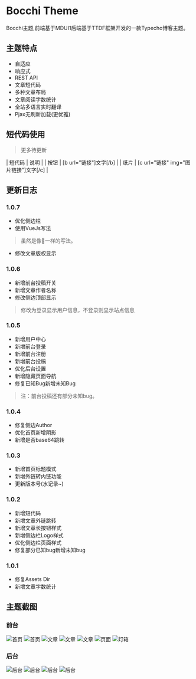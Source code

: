 # Bocchi Theme

Bocchi主题,前端基于MDUI1后端基于TTDF框架开发的一款Typecho博客主题。

## 主题特点

 - 自适应
 - 响应式
 - REST API
 - 文章短代码
 - 多种文章布局
 - 文章阅读字数统计
 - 全站多语言实时翻译
 - Pjax无刷新加载(更优雅)


## 短代码使用
> 更多待更新

| 短代码 | 说明 |
| 按钮 | [b url="链接"]文字[/b] |
| 纸片 | [c url="链接" img="图片链接"]文字[/c] |

## 更新日志
### 1.0.7
 - 优化侧边栏
 - 使用VueJs写法
 > 虽然是像💩一样的写法。
 - 修改文章版权显示

### 1.0.6
 - 新增前台投稿开关
 - 新增文章作者名称
 - 修改侧边顶部显示
 > 修改为登录显示用户信息，不登录则显示站点信息

### 1.0.5
 - 新增用户中心
 - 新增前台登录
 - 新增前台注册
 - 新增前台投稿
 - 优化后台设置
 - 新增隐藏页面导航
 - 修复已知Bug新增未知Bug
 > 注：前台投稿还有部分未知bug。

### 1.0.4
 - 修复侧边Author
 - 优化首页新增阴影
 - 新增是否base64跳转

### 1.0.3
 - 新增首页标题模式
 - 新增外链转内链功能
 - 更新版本号(水记录~)

### 1.0.2
 - 新增短代码
 - 新增文章外链跳转
 - 新增文章长按钮样式
 - 新增侧边栏Logo样式
 - 优化侧边栏页面样式
 - 修复部分已知bug新增未知bug

### 1.0.1
 - 修复Assets Dir
 - 新增文章字数统计
 
## 主题截图
### 前台

![首页](https://cloud.miomoe.cn/f/NLVTz/bocchi-index.png)
![首页](https://cloud.miomoe.cn/f/g4zc2/bocchi-index1.png)
![文章](https://cloud.miomoe.cn/f/zoRFg/bocchi-post.png)
![文章](https://cloud.miomoe.cn/f/P4BT3/bocchi-post1.png)
![文章](https://cloud.miomoe.cn/f/o9OF9/bocchi-post2.png)
![页面](https://cloud.miomoe.cn/f/n43fO/bocchi-pixiv.png)
![灯箱](https://cloud.miomoe.cn/f/q4gUP/bocchi-imgbox.png)


### 后台
![后台](https://cloud.miomoe.cn/f/bYdUn/write-post.png)
![后台](https://cloud.miomoe.cn/f/x6vfO/bocchi-admin.png)
![后台](https://cloud.miomoe.cn/f/W4nh9/bocchi-admin1.png)
![后台](https://cloud.miomoe.cn/f/aKPs7/bocchi-admin2.png)